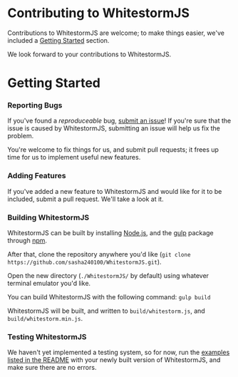 # Contributing to WhitestormJS

Contributions to WhitestormJS are welcome; to make things easier, we've included a [Getting Started](#getting-started) section.

We look forward to your contributions to WhitestormJS.

# Getting Started

### Reporting Bugs

If you've found a *reproduceable* bug, [submit an issue](https://github.com/sasha240100/WhitestormJS/issues)! If you're sure that the issue is caused by WhitestormJS, submitting an issue will help us fix the problem.

You're welcome to fix things for us, and submit pull requests; it frees up time for us to implement useful new features.

### Adding Features

If you've added a new feature to WhitestormJS and would like for it to be included, submit a pull request. We'll take a look at it.

### Building WhitestormJS

WhitestormJS can be built by installing [Node.js](https://nodejs.org), and the [gulp](https://www.npmjs.com/package/gulp) package through [npm](https://www.npmjs.com/).

After that, clone the repository anywhere you'd like (`git clone https://github.com/sasha240100/WhitestormJS.git`).

Open the new directory (`./WhitestormJS/` by default) using whatever terminal emulator you'd like.

You can build WhitestormJS with the following command: `gulp build`

WhitestormJS will be built, and written to `build/whitestorm.js`, and `build/whitestorm.min.js`.

### Testing WhitestormJS

We haven't yet implemented a testing system, so for now, run the [examples listed in the README](https://github.com/sasha240100/WhitestormJS/blob/master/README.md#examples) with your newly built version of WhitestormJS, and make sure there are no errors.